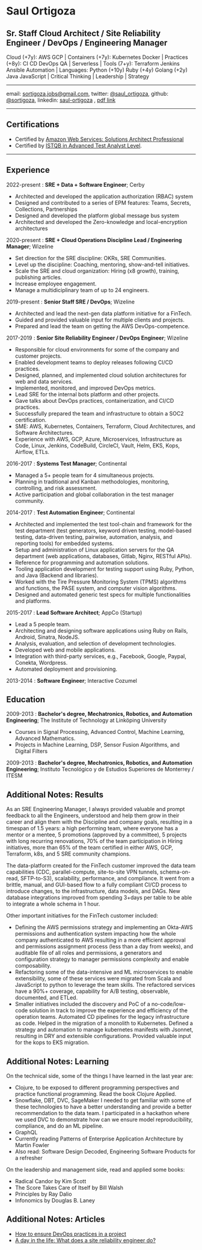 # Saul Ortigoza

## Sr. Staff Cloud Architect / Site Reliability Engineer / DevOps / Engineering Manager

Cloud (+7y): AWS GCP | Containers (+7y): Kubernetes Docker | Practices (+8y): CI CD DevOps QA | Serverless | Tools (7+y): Terraform Jenkins Ansible Automation | Languages: Python (+10y) Ruby (+4y) Golang (+2y) Java JavaScript | Critical Thinking | Leadership | Strategy

----------------------------
email: sortigoza.jobs@gmail.com, twitter: [@saul_ortigoza](https://twitter.com/saul_ortigoza), github: [@sortigoza](https://github.com/sortigoza), linkedin: [saul-ortigoza](https://www.linkedin.com/in/saul-ortigoza/) , [pdf link](https://www.sortigoza.com/saul_ortigoza.pdf)

----------------------------

## Certifications

* Certified by [Amazon Web Services: Solutions Architect Professional](https://www.certmetrics.com/amazon/public/badge.aspx?i=4&t=c&d=2020-02-28&ci=AWS01122964)
* Certified by [ISTQB in Advanced Test Analyst Level](https://drive.google.com/file/d/0B47wJF8CvsssRGY3dkxaZ0Jfa2M/view).

----------------------------

## Experience

2022-present
: **SRE + Data + Software Engineer**; Cerby

- Architected and developed the application authorization (RBAC) system
- Designed and contributed to a series of EPM features: Teams, Secrets, Collections, Partnerships
- Designed and developed the platform global message bus system
- Architected and developed the Zero-knowledge and local-encryption architectures

2020-present
: **SRE + Cloud Operations Discipline Lead / Engineering Manager**; Wizeline

- Set direction for the SRE discipline: OKRs, SRE Communities.
- Level up the discipline: Coaching, mentoring, show-and-tell initiatives.
- Scale the SRE and cloud organization: Hiring (x8 growth), training, publishing articles.
- Increase employee engagement.
- Manage a multidiciplinary team of up to 24 engineers.

2019-present
: **Senior Staff SRE / DevOps**; Wizeline

- Architected and lead the next-gen data platform initiative for a FinTech.
- Guided and provided valuable input for multiple clients and projects.
- Prepared and lead the team on getting the AWS DevOps-competence.

2017-2019
:   **Senior Site Reliability Engineer / DevOps Engineer**; Wizeline

* Responsible for cloud environments for some of the company and customer projects.
* Enabled development teams to deploy releases following CI/CD practices.
* Designed, planned, and implemented cloud solution architectures for web and data services.
* Implemented, monitored, and improved DevOps metrics.
* Lead SRE for the internal bots platform and other projects.
* Gave talks about DevOps practices, containerization, and CI/CD practices.
* Successfully prepared the team and infrastructure to obtain a SOC2 certification.
* SME: AWS, Kubernetes, Containers, Terraform, Cloud Architectures, and Software Architectures.
* Experience with AWS, GCP, Azure, Microservices, Infrastructure as Code, Linux, Jenkins, CodeBuild, CircleCI, Vault, Helm, EKS, Kops, Airflow, ETLs.

2016-2017
:   **Systems Test Manager**; Continental

* Managed a 5+ people team for 4 simultaneous projects.
* Planning in traditional and Kanban methodologies, monitoring, controlling, and risk assessment.
* Active participation and global collaboration in the test manager community.

2014-2017
:   **Test Automation Engineer**; Continental

* Architected and implemented the test tool-chain and framework for the test department (test generators, keyword driven testing, model-based testing, data-driven testing, pairwise, automation, analysis, and reporting tools) for embedded systems.
* Setup and administration of Linux application servers for the QA department (web applications, databases, Gitlab, Nginx, RESTful APIs).
* Reference for programming and automation solutions.
* Tooling application development for testing support using Ruby, Python, and Java (Backend and libraries).
* Worked with the Tire Pressure Monitoring System (TPMS) algorithms and functions, the PASE system, and computer vision algorithms.
* Designed and automated generic test specs for multiple functionalities and platforms.

2015-2017
:   **Lead Software Architect**; AppCo (Startup)

* Lead a 5 people team.
* Architecting and designing software applications using Ruby on Rails, Android, Sinatra, NodeJS.
* Analysis, evaluation, and selection of development technologies.
* Developed web and mobile applications.
* Integration with third-party services, e.g., Facebook, Google, Paypal, Conekta, Wordpress.
* Automated deployment and provisioning.

2013-2014
:   **Software Engineer**; Interactive Cozumel


## Education

2009-2013
:   **Bachelor's degree, Mechatronics, Robotics, and Automation Engineering**; The Institute of Technology at Linköping University

* Courses in Signal Processing, Advanced Control, Machine Learning, Advanced Mathematics.
* Projects in Machine Learning, DSP, Sensor Fusion Algorithms, and Digital Filters

2009-2013
:   **Bachelor's degree, Mechatronics, Robotics, and Automation Engineering**; Instituto Tecnológico y de Estudios Superiores de Monterrey / ITESM



## Additional Notes: Results

As an SRE Engineering Manager, I always provided valuable and prompt feedback to all the Engineers, understood and help them grow in their career and align them with the Discipline and company goals, resulting in a timespan of 1.5 years: a high performing team, where everyone has a mentor or a mentee, 5 promotions (approved by a committee), 5 projects with long recurring renovations, 70% of the team participation in Hiring initiatives, more than 65% of the team certified in either AWS, GCP, Terraform, k8s, and 5 SRE community champions.

The data-platform created for the FinTech customer improved the data team capabilities (CDC, parallel-compute, site-to-site VPN tunnels, schema-on-read, SFTP-to-S3), scalability, performance, and compliance. It went from a brittle, manual, and GUI-based flow to a fully compliant CI/CD process to introduce changes, to the infrastructure, data models, and DAGs. New database integrations improved from spending 3+days per table to be able to integrate a whole schema in 1 hour.



Other important initiatives for the FinTech customer included:

- Defining the AWS permissions strategy and implementing an Okta-AWS permissions and authentication system impacting how the whole company authenticated to AWS resulting in a more efficient approval and permissions assignment process (less than a day from weeks), and auditable file of all roles and permissions, a generators and configuration strategy to manager permissions complexity and enable composability.
- Refactoring some of the data-intensive and ML microservices to enable extensibility, some of these services were migrated from Scala and JavaScript to python to leverage the team skills. The refactored services have a 90%+ coverage, capability for A/B testing, observable, documented, and ETLed.
- Smaller initiatives included the discovery and PoC of a no-code/low-code solution in track to improve the experience and efficiency of the operation teams. Automated CD pipelines for the legacy infrastructure as code. Helped in the migration of a monolith to Kubernetes. Defined a strategy and automation to manage kubernetes manifests with Jsonnet, resulting in DRY and extensible configurations. Provided valuable input for the kops to EKS migration.

## Additional Notes: Learning

On the technical side, some of the things I have learned in the last year are:

- Clojure, to be exposed to different programming perspectives and practice functional programming. Read the book Clojure Applied.
- Snowflake, DBT, DVC, SageMaker I needed to get familiar with some of these technologies to have a better understanding and provide a better recommendation to the data team. I participated in a hackathon where we used DVC to demonstrate how can we ensure model reproducibility, compliance, and do an ML pipeline.
- GraphQL
- Currently reading Patterns of Enterprise Application Architecture by Martin Fowler
- Also read: Software Design Decoded, Engineering Software Products for a refresher

On the leadership and management side, read and applied some books:

- Radical Candor by Kim Scott
- The Score Takes Care of Itself by Bill Walsh
- Principles by Ray Dalio
- Infonomics by Douglas B. Laney

## Additional Notes: Articles

- [How to ensure DevOps practices in a project](https://www.wizeline.com/how-to-ensure-devops-practices-in-a-project/)
- [A day in the life: What does a site reliability engineer do?](https://searchitoperations.techtarget.com/feature/A-day-in-the-life-What-does-a-site-reliability-engineer-do)